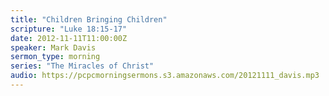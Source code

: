 ```yaml
---
title: "Children Bringing Children"
scripture: "Luke 18:15-17"
date: 2012-11-11T11:00:00Z
speaker: Mark Davis
sermon_type: morning
series: "The Miracles of Christ"
audio: https://pcpcmorningsermons.s3.amazonaws.com/20121111_davis.mp3 
---
```



